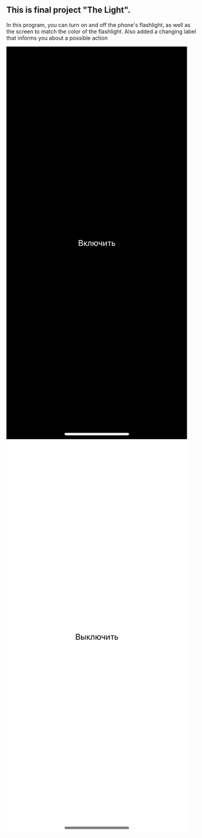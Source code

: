 

## This is final project "The Light".

In this program, you can turn on and off the phone's flashlight, as well as the screen to match the color of the flashlight. Also added a changing label that informs you about a possible action

![Image alt](https://github.com/AlexeyPas/The-Ligth-Final/blob/main/IMG_7580.PNG)
![Image alt](https://github.com/AlexeyPas/The-Ligth-Final/blob/main/IMG_7581.PNG)
